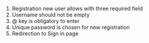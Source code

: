 1. Registration new user allows with three required field
2. Username should not be empty
3. @ key is obligatory to enter 
4. Unique password is chosen for new registration
5. Redirection to Sign in page

